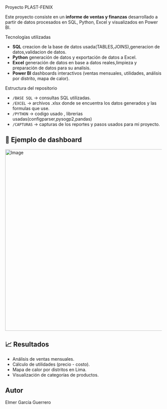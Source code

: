 Proyecto PLAST-FENIX

Este proyecto consiste en un **informe de ventas y finanzas** desarrollado a partir de datos procesados en SQL, Python, Excel y visualizados en Power BI.

Tecnologías utilizadas
- **SQL**  creacion de la base de datos usada(TABLES,JOINS),generacion de datos,validacion de datos.  
- **Python** generación de datos  y exportación de datos a Excel.  
- **Excel**  generación de datos en base a datos reales,limpieza y preparación de datos para su analisis.  
- **Power BI** dashboards interactivos (ventas mensuales, utilidades, análisis por distrito, mapa de calor).  

Estructura del repositorio
- `/BASE SQL` → consultas SQL utilizadas.  
- `/EXCEL` → archivos .xlsx  donde se encuentra los datos generados y las formulas que use.  
- `/PYTHON` → codigo usado , librerias usadas(configparser,pysogp2,pandas)
- `/CAPTURAS` → capturas de los reportes y pasos usados para mi proyecto.

## 📸 Ejemplo de dashboard
<img width="1014" height="583" alt="Image" src="https://github.com/user-attachments/assets/b9437d91-f862-4b6b-8947-577c9de6a90d" />

## 📈 Resultados
- Análisis de ventas mensuales.  
- Cálculo de utilidades (precio - costo).  
- Mapa de calor por distritos en Lima.  
- Visualización de categorías de productos.  

##  Autor
Elmer García Guerrero 
